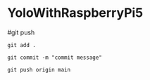 # YoloWithRaspberryPi5

#git push
```
git add .

git commit -m "commit message"

git push origin main
```


